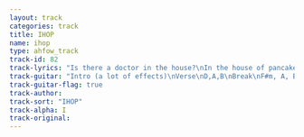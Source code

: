 ```yaml
---
layout: track
categories: track
title: IHOP
name: ihop
type: ahfow_track
track-id: 82
track-lyrics: "Is there a doctor in the house?\nIn the house of pancakes?\nYou got a banana split \nPersonality \nLately it's been happy house \nAll day long \nSip it slowly and leave the olive \nShe is very fond of you \n\nYou stand accused \nOf smoking english cigarettes \nThat's a provocation \nIf ever one was \nBrother number 1 \nBrother number 2 \nWhy are you fighting?\nWhat are you gonna do?\n\nAnd at the weekly meeting \nOf anonymous cads \nYou shuffle your feet \nAnd whistle out aloud \nListen to what they're saying \nWhat a load of crap \nYou ain't no Cary Grant \nBut then again, who is?"
track-guitar: "Intro (a lot of effects)\nVerse\nD,A,B\nBreak\nF#m, A, Bm\n\n(provided by Drew)"
track-guitar-flag: true
track-author: 
track-sort: "IHOP"
track-alpha: I
track-original: 
---
```

